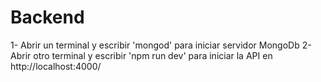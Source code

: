 # Backend

1- Abrir un terminal y escribir 'mongod' para iniciar servidor MongoDb
2- Abrir otro terminal y escribir 'npm run dev' para iniciar la API en http://localhost:4000/